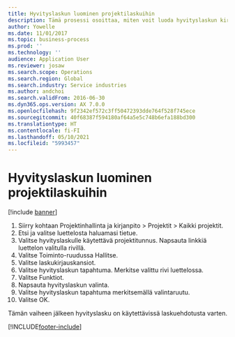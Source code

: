 ```yaml
---
title: Hyvityslaskun luominen projektilaskuihin
description: Tämä prosessi osoittaa, miten voit luoda hyvityslaskun kirjatuista projektilaskuista.
author: Yowelle
ms.date: 11/01/2017
ms.topic: business-process
ms.prod: ''
ms.technology: ''
audience: Application User
ms.reviewer: josaw
ms.search.scope: Operations
ms.search.region: Global
ms.search.industry: Service industries
ms.author: andchoi
ms.search.validFrom: 2016-06-30
ms.dyn365.ops.version: AX 7.0.0
ms.openlocfilehash: 9f2342ef572c3ff50472393dde764f528f745ece
ms.sourcegitcommit: 40f68387f594180af64a5e5c748b6efa188bd300
ms.translationtype: HT
ms.contentlocale: fi-FI
ms.lasthandoff: 05/10/2021
ms.locfileid: "5993457"
---
```

# <a name="create-a-credit-note-on-project-invoices"></a>Hyvityslaskun luominen projektilaskuihin

[!include [banner](../../includes/banner.md)]

1. Siirry kohtaan Projektinhallinta ja kirjanpito > Projektit > Kaikki projektit. 
2. Etsi ja valitse luettelosta haluamasi tietue. 
3. Valitse hyvityslaskulle käytettävä projektitunnus. Napsauta linkkiä luettelon valitulla rivillä. 
4. Valitse Toiminto-ruudussa Hallitse. 
5. Valitse laskukirjauskansiot. 
6. Valitse hyvityslaskun tapahtuma. Merkitse valittu rivi luettelossa. 
7. Valitse Funktiot. 
8. Napsauta hyvityslaskun valinta. 
9. Valitse hyvityslaskun tapahtuma merkitsemällä valintaruutu.
10. Valitse OK. 

Tämän vaiheen jälkeen hyvityslasku on käytettävissä laskuehdotusta varten.


[!INCLUDE[footer-include](../../includes/footer-banner.md)]